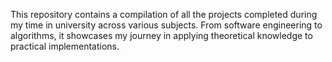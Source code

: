 This repository contains a compilation of all the projects completed during my time in university across various subjects. From software engineering to algorithms, it showcases my journey in applying theoretical knowledge to practical implementations.
